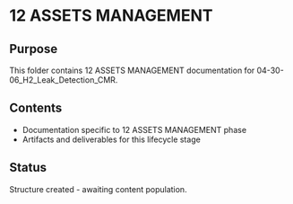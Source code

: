 # 12 ASSETS MANAGEMENT

## Purpose
This folder contains 12 ASSETS MANAGEMENT documentation for 04-30-06_H2_Leak_Detection_CMR.

## Contents
- Documentation specific to 12 ASSETS MANAGEMENT phase
- Artifacts and deliverables for this lifecycle stage

## Status
Structure created - awaiting content population.
